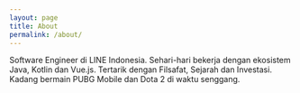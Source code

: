 ```yaml
---
layout: page
title: About
permalink: /about/
---
```


Software Engineer di LINE Indonesia. Sehari-hari bekerja dengan ekosistem Java, Kotlin dan Vue.js. Tertarik dengan Filsafat, Sejarah dan Investasi. Kadang bermain PUBG Mobile dan Dota 2 di waktu senggang.